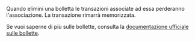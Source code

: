 Quando elimini una bolletta le transazioni associate ad essa perderanno l'associazione. La transazione rimarrà memorizzata.

Se vuoi saperne di più sulle bollette, consulta la [documentazione ufficiale sulle bollette](https://docs.firefly-iii.org/advanced-concepts/bills).